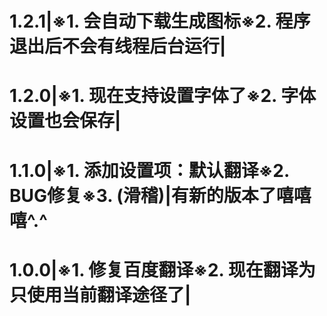 # 1.2.1|※1. 会自动下载生成图标※2. 程序退出后不会有线程后台运行|
# 1.2.0|※1. 现在支持设置字体了※2. 字体设置也会保存|
# 1.1.0|※1. 添加设置项：默认翻译※2. BUG修复※3. (滑稽)|有新的版本了嘻嘻嘻^.^
# 1.0.0|※1. 修复百度翻译※2. 现在翻译为只使用当前翻译途径了|
